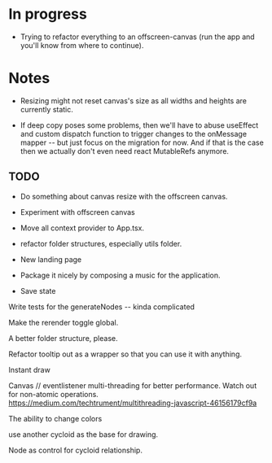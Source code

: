 # In progress

- Trying to refactor everything to an offscreen-canvas (run the app and you'll know from where to continue).

# Notes

- Resizing might not reset canvas's size as all widths and heights are currently static.

- If deep copy poses some problems, then we'll have to abuse useEffect and custom dispatch function to trigger changes to the onMessage mapper -- but just focus on the migration for now. And if that is the case then we actually don't even need react MutableRefs anymore.

## TODO

- Do something about canvas resize with the offscreen canvas.

- Experiment with offscreen canvas

- Move all context provider to App.tsx.

- refactor folder structures, especially utils folder.

- New landing page

- Package it nicely by composing a music for the application.

- Save state

Write tests for the generateNodes -- kinda complicated

Make the rerender toggle global.

A better folder structure, please.

Refactor tooltip out as a wrapper so that you can use it with anything.

Instant draw

Canvas // eventlistener multi-threading for better performance. Watch out for non-atomic operations.
https://medium.com/techtrument/multithreading-javascript-46156179cf9a

The ability to change colors

use another cycloid as the base for drawing.

Node as control for cycloid relationship.

